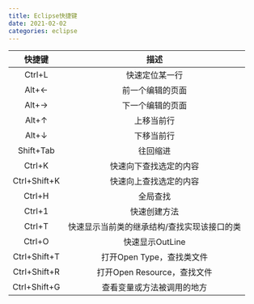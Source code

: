```yaml
---
title: Eclipse快捷键
date: 2021-02-02
categories: eclipse
---
```


|快捷键|描述|
|:---:|:---:|
|Ctrl+L|快速定位某一行|
|Alt+←|前一个编辑的页面|
|Alt+→|下一个编辑的页面|
|Alt+↑|上移当前行|
|Alt+↓|下移当前行|
|Shift+Tab|往回缩进|
|Ctrl+K|快速向下查找选定的内容|
|Ctrl+Shift+K|快速向上查找选定的内容|
|Ctrl+H|全局查找|
|Ctrl+1|快速创建方法|
|Ctrl+T|快速显示当前类的继承结构/查找实现该接口的类|
|Ctrl+O|快速显示OutLine|
|Ctrl+Shift+T|打开Open Type，查找类文件|
|Ctrl+Shift+R|打开Open Resource，查找文件|
|Ctrl+Shift+G|查看变量或方法被调用的地方|
